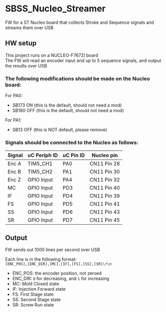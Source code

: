 # SBSS_Nucleo_Streamer

FW for a ST Nucleo board that collects Stroke and Sequence signals and streams them over USB

## HW setup

This project runs on a NUCLEO-F767ZI board<br>
The FW will read an encoder input and up to 5 sequence signals, and output the results over USB

### The following modifications should be made on the Nucleo board:

For PA0:
* SB173 ON (this is the default, should not need a mod)
* SB180 OFF (this is the default, should not need a mod)

For PA1:
* SB13 OFF (this is NOT default, please remove)

### Signals should be connected to the Nucleo as follows:

| Signal      | uC Periph ID | uC Pin ID | Nucleo pin  |
| ----------- | ------------ | --------- | ----------- |
| Enc A       | TIM5_CH1     | PA0       | CN11 Pin 28 |
| Enc B       | TIM5_CH2     | PA1       | CN11 Pin 30 |
| Enc Z       | GPIO Input   | PA4       | CN11 Pin 32 |
| MC          | GPIO Input   | PD3       | CN11 Pin 40 |
| IF          | GPIO Input   | PD4       | CN11 Pin 39 |
| FS          | GPIO Input   | PD5       | CN11 Pin 41 |
| SS          | GPIO Input   | PD6       | CN11 Pin 43 |
| SR          | GPIO Input   | PD7       | CN11 Pin 45 |

## Output

FW sends out 1000 lines per second over USB<br>

Each line is in the following format:<br>
```[ENC_POS],[ENC_DIR],[MC],[IF],[FS],[SS],[SR]\r\n```<br>
* ENC_POS: the encoder position, not zeroed
* ENC_DIR: `0` for decreasing, and `1` for increasing
* MC: Mold Closed state
* IF: Injection Forward state
* FS: First Stage state
* SS: Second Stage state
* SR: Screw Run state
